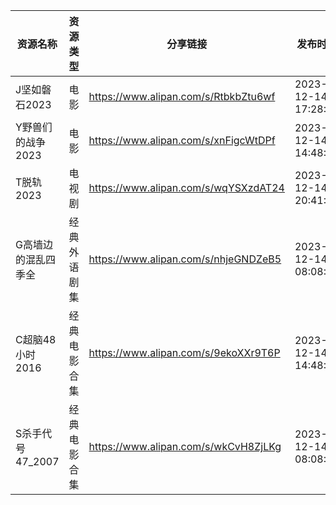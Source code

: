 | 资源名称         | 资源类型   | 分享链接                                 | 发布时间                |
| ------------ | ------ | ------------------------------------ | ------------------- |
| J坚如磐石2023    | 电影     | https://www.alipan.com/s/RtbkbZtu6wf | 2023-12-14 17:28:05 |
| Y野兽们的战争2023  | 电影     | https://www.alipan.com/s/xnFigcWtDPf | 2023-12-14 14:48:16 |
| T脱轨2023      | 电视剧    | https://www.alipan.com/s/wqYSXzdAT24 | 2023-12-14 20:41:03 |
| G高墙边的混乱四季全   | 经典外语剧集 | https://www.alipan.com/s/nhjeGNDZeB5 | 2023-12-14 08:08:09 |
| C超脑48小时2016  | 经典电影合集 | https://www.alipan.com/s/9ekoXXr9T6P | 2023-12-14 14:48:05 |
| S杀手代号47_2007 | 经典电影合集 | https://www.alipan.com/s/wkCvH8ZjLKg | 2023-12-14 08:08:04 |
